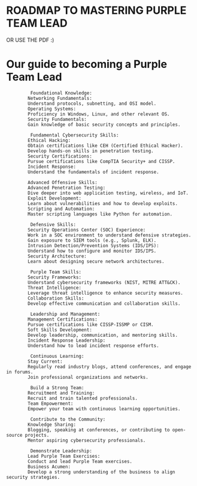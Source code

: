 # ROADMAP TO MASTERING PURPLE TEAM LEAD




OR USE THE PDF :)




# Our  guide to becoming a Purple Team Lead

             Foundational Knowledge:
            Networking Fundamentals:
            Understand protocols, subnetting, and OSI model.
            Operating Systems:
            Proficiency in Windows, Linux, and other relevant OS.
            Security Fundamentals:
            Gain knowledge of basic security concepts and principles.
            
             Fundamental Cybersecurity Skills:
            Ethical Hacking:
            Obtain certifications like CEH (Certified Ethical Hacker).
            Develop hands-on skills in penetration testing.
            Security Certifications:
            Pursue certifications like CompTIA Security+ and CISSP.
            Incident Response:
            Understand the fundamentals of incident response.
           
            Advanced Offensive Skills:
            Advanced Penetration Testing:
            Dive deeper into web application testing, wireless, and IoT.
            Exploit Development:
            Learn about vulnerabilities and how to develop exploits.
            Scripting and Automation:
            Master scripting languages like Python for automation.
            
             Defensive Skills:
            Security Operations Center (SOC) Experience:
            Work in a SOC environment to understand defensive strategies.
            Gain exposure to SIEM tools (e.g., Splunk, ELK).
            Intrusion Detection/Prevention Systems (IDS/IPS):
            Understand how to configure and monitor IDS/IPS.
            Security Architecture:
            Learn about designing secure network architectures.
            
             Purple Team Skills:
            Security Frameworks:
            Understand cybersecurity frameworks (NIST, MITRE ATT&CK).
            Threat Intelligence:
            Leverage threat intelligence to enhance security measures.
            Collaboration Skills:
            Develop effective communication and collaboration skills.
            
             Leadership and Management:
            Management Certifications:
            Pursue certifications like CISSP-ISSMP or CISM.
            Soft Skills Development:
            Develop leadership, communication, and mentoring skills.
            Incident Response Leadership:
            Understand how to lead incident response efforts.
            
             Continuous Learning:
            Stay Current:
            Regularly read industry blogs, attend conferences, and engage in forums.
            Join professional organizations and networks.
            
             Build a Strong Team:
            Recruitment and Training:
            Recruit and train talented professionals.
            Team Empowerment:
            Empower your team with continuous learning opportunities.
            
             Contribute to the Community:
            Knowledge Sharing:
            Blogging, speaking at conferences, or contributing to open-source projects.
            Mentor aspiring cybersecurity professionals.
            
             Demonstrate Leadership:
            Lead Purple Team Exercises:
            Conduct and lead Purple Team exercises.
            Business Acumen:
            Develop a strong understanding of the business to align security strategies.
